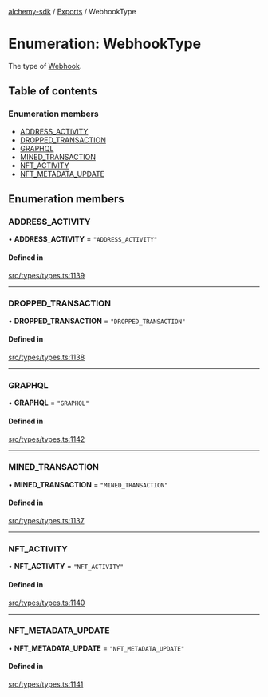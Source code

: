 [alchemy-sdk](../README.md) / [Exports](../modules.md) / WebhookType

# Enumeration: WebhookType

The type of [Webhook](../interfaces/Webhook.md).

## Table of contents

### Enumeration members

- [ADDRESS\_ACTIVITY](WebhookType.md#address_activity)
- [DROPPED\_TRANSACTION](WebhookType.md#dropped_transaction)
- [GRAPHQL](WebhookType.md#graphql)
- [MINED\_TRANSACTION](WebhookType.md#mined_transaction)
- [NFT\_ACTIVITY](WebhookType.md#nft_activity)
- [NFT\_METADATA\_UPDATE](WebhookType.md#nft_metadata_update)

## Enumeration members

### ADDRESS\_ACTIVITY

• **ADDRESS\_ACTIVITY** = `"ADDRESS_ACTIVITY"`

#### Defined in

[src/types/types.ts:1139](https://github.com/stanleyjones/alchemy-sdk-js/blob/1bebd8bb/src/types/types.ts#L1139)

___

### DROPPED\_TRANSACTION

• **DROPPED\_TRANSACTION** = `"DROPPED_TRANSACTION"`

#### Defined in

[src/types/types.ts:1138](https://github.com/stanleyjones/alchemy-sdk-js/blob/1bebd8bb/src/types/types.ts#L1138)

___

### GRAPHQL

• **GRAPHQL** = `"GRAPHQL"`

#### Defined in

[src/types/types.ts:1142](https://github.com/stanleyjones/alchemy-sdk-js/blob/1bebd8bb/src/types/types.ts#L1142)

___

### MINED\_TRANSACTION

• **MINED\_TRANSACTION** = `"MINED_TRANSACTION"`

#### Defined in

[src/types/types.ts:1137](https://github.com/stanleyjones/alchemy-sdk-js/blob/1bebd8bb/src/types/types.ts#L1137)

___

### NFT\_ACTIVITY

• **NFT\_ACTIVITY** = `"NFT_ACTIVITY"`

#### Defined in

[src/types/types.ts:1140](https://github.com/stanleyjones/alchemy-sdk-js/blob/1bebd8bb/src/types/types.ts#L1140)

___

### NFT\_METADATA\_UPDATE

• **NFT\_METADATA\_UPDATE** = `"NFT_METADATA_UPDATE"`

#### Defined in

[src/types/types.ts:1141](https://github.com/stanleyjones/alchemy-sdk-js/blob/1bebd8bb/src/types/types.ts#L1141)

